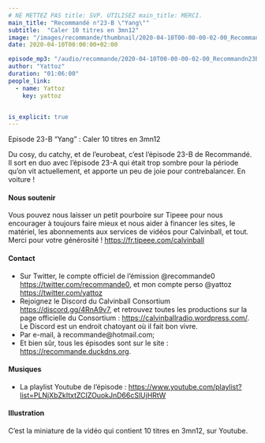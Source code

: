```yaml
---
# NE METTEZ PAS title: SVP. UTILISEZ main_title: MERCI.
main_title: "Recommandé n°23-B \"Yang\""
subtitle:  "Caler 10 titres en 3mn12"
image: "/images/recommande/thumbnail/2020-04-10T00-00-00-02-00_Recommandn23BYang.jpg"
date: 2020-04-10T00:00:00+02:00

episode_mp3: "/audio/recommande/2020-04-10T00-00-00-02-00_Recommandn23BYang.mp3"
author: "Yattoz"
duration: "01:06:00"
people_link: 
  - name: Yattoz
    key: yattoz


is_explicit: true
---
```


<PodcastHeader/>

<!-- ECRIRE LA DESCRIPTION DE L'EPISODE SOUS CETTE LIGNE -->


 Episode 23-B “Yang” : Caler 10 titres en 3mn12 

<p>Du cosy, du catchy, et de l’eurobeat, c’est l’épisode 23-B de Recommandé. Il sort en duo avec l’épisode 23-A qui était trop sombre pour la période qu’on vit actuellement, et apporte un peu de joie pour contrebalancer. En voiture !</p>

<h4>Nous soutenir</h4>

<p>Vous pouvez nous laisser un petit pourboire sur Tipeee pour nous encourager à toujours faire mieux et nous aider à financer les sites, le matériel, les abonnements aux services de vidéos pour Calvinball, et tout. Merci pour votre générosité ! <a href="https://fr.tipeee.com/calvinball" rel="nofollow">https://fr.tipeee.com/calvinball</a></p>

<h4>Contact</h4>

<ul>
  <li>Sur Twitter, le compte officiel de l’émission @recommande0 <a href="https://twitter.com/recommande0" rel="nofollow">https://twitter.com/recommande0</a>, et mon compte perso @yattoz <a href="https://twitter.com/yattoz" rel="nofollow">https://twitter.com/yattoz</a></li>
  <li>Rejoignez le Discord du Calvinball Consortium <a href="https://discord.gg/4RnA9v7" rel="nofollow">https://discord.gg/4RnA9v7</a>, et retrouvez toutes les productions sur la page officielle du Consortium : <a href="https://calvinballradio.wordpress.com/" rel="nofollow">https://calvinballradio.wordpress.com/</a>. Le Discord est un endroit chatoyant où il fait bon vivre.</li>
  <li>Par e-mail, à recommande@hotmail.com;</li>
  <li>Et bien sûr, tous les épisodes sont sur le site : <a href="https://recommande.duckdns.org" rel="nofollow">https://recommande.duckdns.org</a>.</li>
</ul>

<h4>Musiques</h4>

<ul>
  <li>La playlist Youtube de l’épisode : <a href="https://www.youtube.com/playlist?list=PLNjXbZkItxtZCIZOuokJnD66cSlUjHRtW" rel="nofollow">https://www.youtube.com/playlist?list=PLNjXbZkItxtZCIZOuokJnD66cSlUjHRtW</a></li>
</ul>

<h4>Illustration</h4>

<p>C’est la miniature de la vidéo qui contient 10 titres en 3mn12, sur Youtube.</p>



